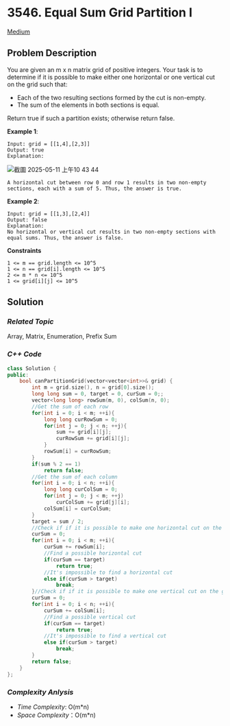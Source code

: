 # 3546. Equal Sum Grid Partition I
[Medium](https://leetcode.com/problems/equal-sum-grid-partition-i/description/)

## Problem Description

You are given an m x n matrix grid of positive integers. Your task is to determine if it is possible to make either one horizontal or one vertical cut on the grid such that:

  - Each of the two resulting sections formed by the cut is non-empty.
  - The sum of the elements in both sections is equal.

Return true if such a partition exists; otherwise return false.

**Example 1**:
```
Input: grid = [[1,4],[2,3]]
Output: true
Explanation:
```

![截圖 2025-05-11 上午10 43 44](https://github.com/user-attachments/assets/e4d43d17-3942-4b54-ab41-d628831a6ad0)

```
A horizontal cut between row 0 and row 1 results in two non-empty sections, each with a sum of 5. Thus, the answer is true.
```
**Example 2**:
```
Input: grid = [[1,3],[2,4]]
Output: false
Explanation:
No horizontal or vertical cut results in two non-empty sections with equal sums. Thus, the answer is false.
```

**Constraints**
```
1 <= m == grid.length <= 10^5
1 <= n == grid[i].length <= 10^5
2 <= m * n <= 10^5
1 <= grid[i][j] <= 10^5
```

## Solution

### _Related Topic_
   Array, Matrix, Enumeration, Prefix Sum

### _C++ Code_
```cpp
class Solution {
public:
    bool canPartitionGrid(vector<vector<int>>& grid) {
        int m = grid.size(), n = grid[0].size();
        long long sum = 0, target = 0, curSum = 0;;
        vector<long long> rowSum(m, 0), colSum(n, 0);
        //Get the sum of each row
        for(int i = 0; i < m; ++i){
            long long curRowSum = 0;
            for(int j = 0; j < n; ++j){
                sum += grid[i][j];
                curRowSum += grid[i][j];
            }
            rowSum[i] = curRowSum;
        }
        if(sum % 2 == 1)
            return false;
        //Get the sum of each column
        for(int i = 0; i < n; ++i){
            long long curColSum = 0;
            for(int j = 0; j < m; ++j)
                curColSum += grid[j][i];
            colSum[i] = curColSum;
        }
        target = sum / 2;
        //Check if if it is possible to make one horizontal cut on the grid and then the conditions are satisfied
        curSum = 0;
        for(int i = 0; i < m; ++i){
            curSum += rowSum[i];
            //Find a possible horizontal cut
            if(curSum == target)
                return true;
            //It's impossible to find a horizontal cut
            else if(curSum > target)
                break;
        }//Check if if it is possible to make one vertical cut on the grid and then the conditions are satisfied
        curSum = 0;
        for(int i = 0; i < n; ++i){
            curSum += colSum[i];
            //Find a possible vertical cut
            if(curSum == target)
                return true;
            //It's impossible to find a vertical cut
            else if(curSum > target)
                break;
        }
        return false;
    }
};
```

### _Complexity Anlysis_
- _Time Complexity_: O(m*n)
- _Space Complexity_：O(m*n)
